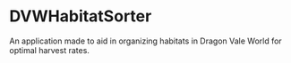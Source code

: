 # DVWHabitatSorter
An application made to aid in organizing habitats in Dragon Vale World for optimal harvest rates.
